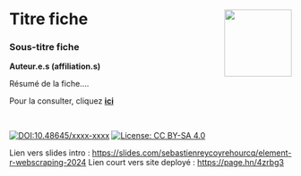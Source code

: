 # Titre fiche [<img src="https://rzine.fr/img/Rzine_logo.png"  align="right" width="120"/>](http://rzine.fr/)
### Sous-titre fiche
**Auteur.e.s (affiliation.s)**
<br/>  

Résumé de la fiche....


Pour la consulter, cliquez [**ici**](https://webscraping.gitpages.huma-num.fr/rzine_webscraping)

<br/>  

[![DOI:10.48645/xxxx-xxxx](https://zenodo.org/badge/DOI/10.48645/xxxx-xxxx.svg)](https://doi.org/10.48645/xxxx-xxxx)
[![License: CC BY-SA 4.0](https://img.shields.io/badge/License-CC%20BY--SA%204.0-lightgrey.svg)](http://creativecommons.org/licenses/by-sa/4.0/)


Lien vers slides intro : https://slides.com/sebastienreycoyrehourcq/element-r-webscraping-2024
Lien court vers site deployé : https://page.hn/4zrbg3